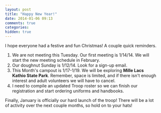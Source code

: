 ```yaml
---
layout: post
title: "Happy New Year!"
date: 2014-01-06 09:13
comments: true
categories: 
hidden: true
---
```

I hope everyone had a festive and fun Christmas!  A couple quick reminders. 

1.  We are not meeting this Tuesday. Our first meeting is 1/14/14. We will start the new meeting schedule in February.
2.  Our doughnut Sunday is 1/12/14. Look for a sign-up email.
3.  This Month's campout is 1/17-1/19. We will be exploring **Mille Lacs Kathio State Park**. Remember, space is limited, and if there isn't enough interest and adult volunteers we will have to cancel.
4. I need to compile an updated Troop roster so we can finish our registration and start ordering uniforms and handbooks.

Finally, January is officially our hard launch of the troop! There will be a lot of activity over the next couple months, so hold on to your hats!